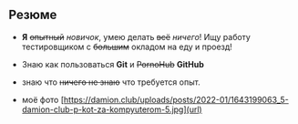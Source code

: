 ## Резюме
- **Я** ~~опытный~~ _новичок_, умею делать ~~всё~~ _ничего_! Ищу работу тестировщиком с ~~большим~~ окладом на еду и проезд! 

- Знаю как пользоваться **Git** и ~~PornoHub~~ **GitHub**
- знаю что ~~ничего не знаю~~ что требуется опыт.
- моё фото [https://damion.club/uploads/posts/2022-01/1643199063_5-damion-club-p-kot-za-kompyuterom-5.jpg](url)
